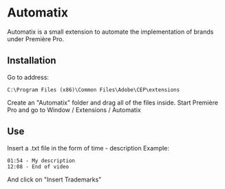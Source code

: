 # Automatix
Automatix is a small extension to automate the implementation of brands under Première Pro.

## Installation
Go to address:
```
C:\Program Files (x86)\Common Files\Adobe\CEP\extensions
```
Create an "Automatix" folder and drag all of the files inside.
Start Première Pro and go to Window / Extensions / Automatix

## Use
Insert a .txt file in the form of
time - description
Example:
```
01:54 - My description
12:08 - End of video
```
And click on "Insert Trademarks"